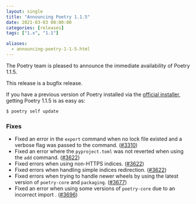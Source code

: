 ```yaml
---
layout: single
title: "Announcing Poetry 1.1.5"
date: 2021-03-03 00:00:00
categories: [releases]
tags: ["1.x", "1.1"]

aliases:
  - announcing-poetry-1-1-5.html
---
```


The Poetry team is pleased to announce the immediate availability of Poetry 1.1.5.

<!--more-->

This release is a bugfix release.

If you have a previous version of Poetry installed via the [official installer](/docs/#installation),
getting Poetry 1.1.5 is as easy as:

```bash
$ poetry self update
```

### Fixes

- Fixed an error in the `export` command when no lock file existed and a verbose flag was passed to the command. ([#3310](https://github.com/python-poetry/poetry/pull/3310))
- Fixed an error where the `pyproject.toml` was not reverted when using the `add` command. ([#3622](https://github.com/python-poetry/poetry/pull/3622))
- Fixed errors when using non-HTTPS indices. ([#3622](https://github.com/python-poetry/poetry/pull/3622))
- Fixed errors when handling simple indices redirection. ([#3622](https://github.com/python-poetry/poetry/pull/3622))
- Fixed errors when trying to handle newer wheels by using the latest version of `poetry-core` and `packaging`. ([#3677](https://github.com/python-poetry/poetry/pull/3677))
- Fixed an error when using some versions of `poetry-core` due to an incorrect import . ([#3696](https://github.com/python-poetry/poetry/pull/3696))
